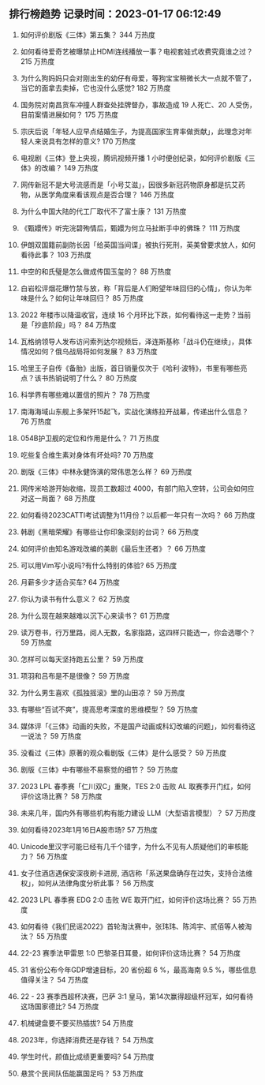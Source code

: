 
## 排行榜趋势 记录时间：2023-01-17 06:12:49
  
  1. 如何评价剧版《三体》第五集？ 344 万热度
    
  2. 如何看待爱奇艺被曝禁止HDMI连线播放一事？电视套娃式收费究竟谁之过？ 215 万热度
    
  3. 为什么狗妈妈只会对刚出生的幼仔有母爱，等狗宝宝稍微长大一点就不管了，当它的面拿去卖掉，它也没什么感觉? 182 万热度
    
  4. 国务院对南昌货车冲撞人群查处挂牌督办，事故造成 19 人死亡、20 人受伤，目前案情进展如何？ 175 万热度
    
  5. 宗庆后说「年轻人应早点结婚生子，为提高国家生育率做贡献」，此理念对年轻人来说具有怎样的意义? 170 万热度
    
  6. 电视剧《三体》登上央视，腾讯视频开播 1 小时便创纪录，如何评价剧版《三体》的改编？ 149 万热度
    
  7. 网传新冠不是大号流感而是「小号艾滋」，因很多新冠药物原身都是抗艾药物，从医学角度来看该观点是否合理？ 146 万热度
    
  8. 为什么中国大陆的代工厂取代不了富士康？ 131 万热度
    
  9. 《甄嬛传》听完浣碧殉情后，甄嬛为何立马扯断手中的佛珠？ 111 万热度
    
  10. 伊朗双国籍前副防长因「给英国当间谍」被执行死刑，英美曾要求放人，如何看待此事？ 103 万热度
    
  11. 中空的和氏璧是怎么做成传国玉玺的？ 88 万热度
    
  12. 白岩松评烟花爆竹禁与放，称「背后是人们盼望年味回归的心情」，你认为年味是什么？如何让年味回归？ 85 万热度
    
  13. 2022 年楼市以降温收官，连续 16 个月环比下跌，如何看待这一走势？当前是「抄底阶段」吗？ 84 万热度
    
  14. 瓦格纳领导人发布访问索列达尔视频后，泽连斯基称「战斗仍在继续」，具体情况如何？俄乌战局将如何发展？ 83 万热度
    
  15. 哈里王子自传《备胎》出版，首日销量仅次于《哈利·波特》，书里有哪些亮点？该书热销说明了什么？ 80 万热度
    
  16. 科学界有哪些难以置信的照片？ 78 万热度
    
  17. 南海海域山东舰上多架歼15起飞，实战化演练拉开战幕，传递出什么信息？ 76 万热度
    
  18. 054B护卫舰的定位和作用是什么？ 71 万热度
    
  19. 吃些复合维生素对身体有坏处吗? 70 万热度
    
  20. 剧版《三体》中林永健饰演的常伟思怎么样？ 69 万热度
    
  21. 网传米哈游开始收缩，现员工数超过 4000，有部门陷入空转，公司会如何应对这一局面？ 68 万热度
    
  22. 如何看待2023CATTI考试调整为11月份？以后都一年只有一次吗？ 66 万热度
    
  23. 韩剧《黑暗荣耀》有哪些让你印象深刻的台词？ 66 万热度
    
  24. 如何评价由知名游戏改编的美剧《最后生还者》？ 66 万热度
    
  25. 可以用Vim写小说吗?有什么特别的体验? 65 万热度
    
  26. 月薪多少才适合买车? 64 万热度
    
  27. 你认为读书有什么意义？ 62 万热度
    
  28. 为什么现在越来越难以沉下心来读书？ 61 万热度
    
  29. 读万卷书，行万里路，阅人无数，名家指路，这四样只能选一，你会选哪个？ 59 万热度
    
  30. 怎样可以每天坚持跑五公里？ 59 万热度
    
  31. 项羽和吕布是不是很像？ 59 万热度
    
  32. 为什么男生喜欢《孤独摇滚》里的山田凉？ 59 万热度
    
  33. 有哪些“百试不爽”，提高思考深度的思维模型？ 59 万热度
    
  34. 媒体评「《三体》动画的失败，不是国产动画或科幻改编的问题」，如何看待这一说法？ 59 万热度
    
  35. 没看过《三体》原著的观众看剧版《三体》是什么感受？ 59 万热度
    
  36. 剧版《三体》中有哪些不易察觉的细节？ 59 万热度
    
  37. 2023 LPL 春季赛「仁川双C」重聚，TES 2:0 击败 AL 取赛季开门红，如何评价这场比赛？ 58 万热度
    
  38. 未来几年，国内外有哪些机构有能力建设 LLM（大型语言模型）？ 57 万热度
    
  39. 如何看待2023年1月16日A股市场? 57 万热度
    
  40. Unicode里汉字可能已经有几千个错字，为什么不见有人质疑他们的审核能力？ 56 万热度
    
  41. 女子住酒店遇保安深夜刷卡进房, 酒店称「系送果盘确存在过失，支持合法维权」，如何从法律角度分析此事？ 56 万热度
    
  42. 2023 LPL 春季赛 EDG 2:0 击败 WE 取开门红，如何评价这场比赛？ 55 万热度
    
  43. 如何看待《我们民谣2022》首轮淘汰赛中，张玮玮、陈鸿宇、贰佰等人被淘汰？ 55 万热度
    
  44. 22-23 赛季法甲雷恩 1:0 巴黎圣日耳曼，如何评价这场比赛？ 54 万热度
    
  45. 31 省份公布今年GDP增速目标，20 省份超 6 %，最高海南 9.5 %，哪些信息值得关注？ 54 万热度
    
  46. 22 - 23 赛季西超杯决赛，巴萨 3:1 皇马，第14次赢得超级杯冠军，如何看待这场国家德比? 54 万热度
    
  47. 机械键盘要不要买热插拔? 54 万热度
    
  48. 2023年，你选择消费还是存钱？ 54 万热度
    
  49. 学生时代，颜值比成绩更重要吗? 54 万热度
    
  50. 悬赏个民间队伍能赢国足吗？ 53 万热度
    